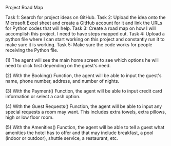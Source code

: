 Project Road Map

Task 1: Search for project ideas on GitHub.
Task 2: Upload the idea onto the Microsoft Excel sheet and create a GitHub account for it and link the URLs for Python codes that will help. 
Task 3: Create a road map on how I will accomplish this project. I need to have steps mapped out.
Task 4: Upload a python file where I can start working on this project and constantly run it to make sure it is working.
Task 5: Make sure the code works for people receiving the Python file.


(1) The agent will see the main home screen to see which options he will need to click first depending on the guest's need.

(2) With the Booking() Function, the agent will be able to input the guest's name, phone number, address, and number of nights.

(3) With the Payment() Function, the agent will be able to input credit card information or select a cash option.

(4) With the Guest Requests() Function, the agent will be able to input any special requests a room may want. This includes extra towels, extra pillows, high or low floor room.

(5) With the Amenities() Function, the agent will be able to tell a guest what amenities the hotel has to offer and that may include breakfast, a pool (indoor or outdoor), shuttle service, a restaurant, etc.
